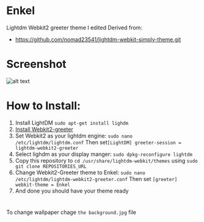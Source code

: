 # Enkel
Lightdm Webkit2 greeter theme I edited
Derived from:
- https://github.com/nomad23541/lightdm-webkit-simply-theme.git

# Screenshot
![alt text]()

# How to Install:
  1. Install LightDM `sudo apt-get install lighdm`
  2. [Install Webkit2-greeter](https://software.opensuse.org/download.html?project=home:antergos&package=lightdm-webkit2-greeter "webkit2-greeter")
  3. Set Webkit2 as your lightdm engine: `sudo nano /etc/lightdm/lightdm.conf` Then set`[LightDM] greeter-session = lightdm-webkit2-greeter`
  4. Select lighdm as your display manger: `sudo dpkg-reconfigure lightdm`
  5. Copy this repository to `cd /usr/share/lightdm-webkit/themes` using `sudo git clone REPOSITORIES_URL`
  6. Change Webkit2-Greeter theme to Enkel: `sudo nano /etc/lightdm/lightdm-webkit2-greeter.conf` Then set `[greeter]
  webkit-theme = Enkel`
  7. And done you should have your theme ready

# #
To change wallpaper chage `the background.jpg` file

